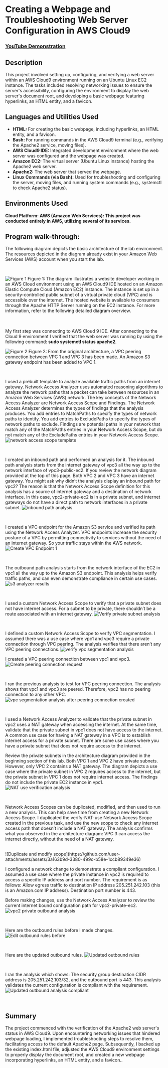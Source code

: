 # Creating a Webpage and Troubleshooting Web Server Configuration in AWS Cloud9

 ### [YouTube Demonstration](https://youtu.be/7eJexJVCqJo)

<h2>Description</h2>
This project involved setting up, configuring, and verifying a web server within an AWS Cloud9 environment running on an Ubuntu Linux EC2 instance. The tasks included resolving networking issues to ensure the server's accessibility, configuring the environment to display the web server's document root, and developing a basic webpage featuring hyperlinks, an HTML entity, and a favicon.<br />

<h2>Languages and Utilities Used</h2>

- <b> HTML: </b> For creating the basic webpage, including hyperlinks, an HTML entity, and a favicon.
- <b> Bash: </b> For running commands in the AWS Cloud9 terminal (e.g., verifying the Apache2 service, moving files).
- <b> AWS Cloud9 IDE: </b> Integrated development environment where the web server was configured and the webpage was created.
- <b> Amazon EC2: </b>  The virtual server (Ubuntu Linux instance) hosting the Apache2 web server.
- <b> Apache2: </b> The web server that served the webpage.
- <b> Linux Commands (via Bash): </b>  Used for troubleshooting and configuring the server, moving files, and running system commands (e.g., systemctl to check Apache2 status).

<h2>Environments Used </h2>

 <b>Cloud Platform:
AWS (Amazon Web Services): This project was conducted entirely in AWS, utilizing several of its services.
</b> 
<h2>Program walk-through:</h2>

<p align="center">

The following diagram depicts the basic architecture of the lab environment. The resources depicted in the diagram already exist in your Amazon Web Services (AWS) account when you start the lab.

 <br/>
 
 ![Figure 1](https://github.com/user-attachments/assets/000087ad-92cf-4e56-8ab3-0beb75c5f3af)
Figure 1: The diagram illustrates a website developer working in an AWS Cloud environment using an AWS Cloud9 IDE hosted on an Amazon Elastic Compute Cloud (Amazon EC2) instance. The instance is set up in a security-controlled public subnet of a virtual private cloud (VPC) and is accessible over the internet. The hosted website is available to consumers through the Apache HTTP Server running on the EC2 instance. For more information, refer to the following detailed diagram overview.
<br />
<br />
<br />


My first step was connecting to AWS Cloud 9 IDE. After connecting to the Cloud 9 environment I verified that the web server was running by using the following command: <b> sudo systemctl status apache2</b>.

 ![Figure 2](https://github.com/user-attachments/assets/007b8b94-a848-4dff-83c0-b34d812fdec9)
Figure 2: From the original architecture, a VPC peering connection between VPC 1 and VPC 3 has been made. An Amazon S3 gateway endpoint has been added to VPC 1.


<br />

I used a prebuilt template to analyze available traffic paths from an internet gateway. Network Access Analyzer uses automated reasoning algorithms to analyze the network paths that a packet can take between resources in an Amazon Web Services (AWS) network. The key concepts of the Network Access Analyzer are Network Access Scope and Findings. The Network Access Analyzer determines the types of findings that the analysis produces. You add entries to MatchPaths to specify the types of network paths to identify. You add entries to ExcludePaths to specify the types of network paths to exclude. Findings are potential paths in your network that match any of the MatchPaths entries in your Network Access Scope, but do not match any of the ExcludePaths entries in your Network Access Scope.
![network access scope template](https://github.com/user-attachments/assets/8d824e51-dc02-48fe-8994-765524416718)


<br />

I created an inbound path and performed an analysis for it. The inbound path analysis starts from the internet gateway of vpc3 all the way up to the network interface of vpc3-public-ec2.
If you review the network diagram provided at the top of this page. Both VPC 2 and VPC 3 have an internet gateway. You might ask why didn’t the analysis display an inbound path for vpc2?
The reason is that the Network Access Scope definition for this analysis has a source of internet gateway and a destination of network interface. In this case, vpc2-private-ec2 is in a private subnet, and internet gateways do not have a direct path to network interfaces in a private subnet.
![inbound path analysis](https://github.com/user-attachments/assets/2734ed81-b42f-48db-a2b6-55d51ff66fe8)


<br />

I created a VPC endpoint for the Amazon S3 service and verified its path using the Network Access Analyzer. VPC endpoints increase the security posture of a VPC by permitting connectivity to services without the need of an internet gateway. So your traffic stays within the AWS network.
 <br/>
![Create VPC Endpoint 1](https://github.com/user-attachments/assets/ae7b1a48-ed68-4e98-9492-44993003a27d)


<br />

The outbound path analysis starts from the network interface of the EC2 in vpc1 all the way up to the Amazon S3 endpoint. This analysis helps verify traffic paths, and can even demonstrate compliance in certain use cases.
![s3 analyzer results](https://github.com/user-attachments/assets/c07115f9-ebb3-45f1-b485-a6adc93bc726)

<br />

I used a custom Network Access Scope to verify that a private subnet does not have internet access. For a subnet to be private, there shouldn’t be a route associated with an internet gateway.
![Verify private subnet analysis](https://github.com/user-attachments/assets/a31fdfb0-ff6b-4191-8598-ebbbf7f281ee)


<br />

I defined a custom Network Access Scope to verify VPC segmentation. I assumed there was a use case where vpc1 and vpc3 require a private connection through VPC peering. The analysis verifies that there aren’t any VPC peering connections.
![verify vpc segmentation analysis](https://github.com/user-attachments/assets/544200c7-96f8-4380-9ad7-ac6eff0fc5cc)



I created a VPC peering connection between vpc1 and vpc3.
![Create peering connection request](https://github.com/user-attachments/assets/49440e9b-85a0-438c-9323-3a86d0ab5063)


<br />

I ran the previous analysis to test for VPC peering connection. The analysis shows that vpc1 and vpc3 are peered. Therefore, vpc2 has no peering connection to any other VPC. 
![vpc segmentation analysis after peering connection created](https://github.com/user-attachments/assets/bcac1025-f4ff-4d0f-98e9-c5df26d122c6)

<br />

I used a Network Access Analyzer to validate that the private subnet in vpc2 uses a NAT gateway when accessing the internet. At the same time, validate that the private subnet in vpc1 does not have access to the internet. A common use case for having a NAT gateway in a VPC is to establish internet access for a private subnet. There are some use cases where you have a private subnet that does not require access to the internet.

Review the private subnets in the architecture diagram provided in the beginning section of this lab. Both VPC 1 and VPC 2 have private subnets. However, only VPC 2 contains a NAT gateway. The diagram depicts a use case where the private subnet in VPC 2 requires access to the internet, but the private subnet in VPC 1 does not require internet access. The findings do not include the private EC2 instance in vpc1.
 <br/>
![NAT use verification analysis](https://github.com/user-attachments/assets/6b56a585-0557-475a-aee2-18d5420f213d)

<br />

Network Access Scopes can be duplicated, modified, and then used to run a new analysis. This can help save time from creating a new Network Access Scope.
I duplicated the verify-NAT-use Network Access Scope created in the previous task, and use the new scope to check any internet access path that doesn’t include a NAT gateway. The analysis confirms what you observed in the architecture diagram: VPC 3 can access the internet directly, without the need of a NAT gateway.


 <br/>
![Duplicate and modify scope](https://github.com/user-attachments/assets/3a163b9d-3380-499c-b58e-1ccb89349e36)


<br />

I configured a network change to demonstrate a compliant configuration. I assumed a use case where the private instance in vpc2 is required to access a specific IP address and port number. The requirement is as follows: 
Allow egress traffic to destination IP address 205.251.242.103 (this is an Amazon.com IP address).
Destination port number is 443.

Before making changes, use the Network Access Analyzer to review the current internet bound configuration path for vpc2-private-ec2.
![vpc2 private outbound analysis](https://github.com/user-attachments/assets/fc4e221b-823c-4a18-aee1-212042016b5a)

<br/>

Here are the outbound rules before I made changes. 
![Edit outbound rules before](https://github.com/user-attachments/assets/931007ba-580b-4511-a81f-f8fa43942688)

<br/>

Here are the updated outbound rules. 
![Updated outbound rules](https://github.com/user-attachments/assets/19af4fae-faa3-46a2-9c78-4a5d4bdcb9a2)

<br/>

I ran the analysis which shows:
The security group destination CIDR address is 205.251.242.103/32, and the outbound port is 443.
This analysis validates the current configuration is compliant with the requirement.
![Updated outbound analysis compliant](https://github.com/user-attachments/assets/f124e271-d683-43a1-afd3-d30d970c1307)


<br/>

<h2>Summary</h2>
The project commenced with the verification of the Apache2 web server's status in AWS Cloud9. Upon encountering networking issues that hindered webpage loading, I implemented troubleshooting steps to resolve them, facilitating access to the default Apache2 page. Subsequently, I backed up the existing index.html file, adjusted the AWS Cloud9 environment settings to properly display the document root, and created a new webpage incorporating hyperlinks, an HTML entity, and a favicon..
<br />




